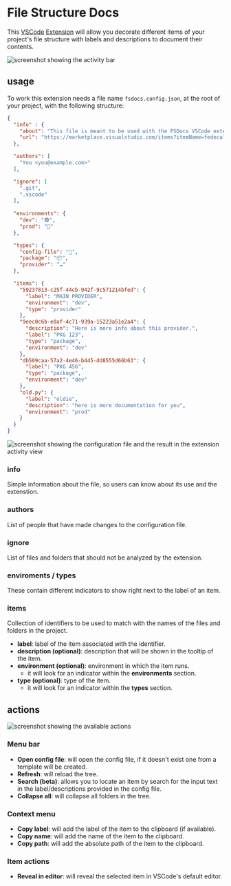 # File Structure Docs

This [VSCode](https://code.visualstudio.com/) [Extension](https://marketplace.visualstudio.com/VSCode) will 
allow you decorate different items of your project's file structure with labels and descriptions to document their contents.

![screenshot showing the activity bar](https://raw.githubusercontent.com/fedecalendino/vscode-fsdocs/main/images/sidebar.png)



## usage

To work this extension needs a file name `fsdocs.config.json`, at the root of your project, with the following structure:

```json
{
  "info" : {
    "about": "This file is meant to be used with the FSDocs VSCode extension",
    "url": "https://marketplace.visualstudio.com/items?itemName=fedecalendino.fsdocs"
  },

  "authors": [
    "You <you@example.com>"
  ],

  "ignore": [
    ".git",
    ".vscode"
  ],
  
  "environments": {
    "dev": "🟢",
    "prod": "🔴"
  },

  "types": {
    "config-file": "📄️",
    "package": "📦️",
    "provider": "☁️️"
  },

  "items": {
    "59237813-c25f-44cb-942f-9c571214bfed": {
      "label": "MAIN PROVIDER",
      "environment": "dev",
      "type": "provider"
    },
    "9eec0c6b-e0af-4c71-939a-15223a51e2a4": {
      "description": "Here is more info about this provider.",
      "label": "PKG 123",
      "type": "package",
      "environment": "dev"
    },
    "db509caa-57a2-4e46-b445-dd8555d66b63": {
      "label": "PKG 456",
      "type": "package",
      "environment": "dev"
    },
    "old.py": {
      "label": "oldie",
      "description": "here is more documentation for you",
      "environment": "prod"
    }
  }
}
```

![screenshot showing the configuration file and the result in the extension activity view](https://raw.githubusercontent.com/fedecalendino/vscode-fsdocs/main/images/screenshot.png)


### info

Simple information about the file, so users can know about its use and the extenstion.


### authors

List of people that have made changes to the configuration file.


### ignore

List of files and folders that should not be analyzed by the extension.


### enviroments / types

These contain different indicators to show right next to the label of an item.


### items

Collection of identifiers to be used to match with the names of the files and folders in the project. 

* **label**: label of the item associated with the identifier.
* **description (optional)**: description that will be shown in the tooltip of the item.
* **environment (optional)**: environment in which the item runs.
    * it will look for an indicator within the **environments** section.
* **type (optional)**: type of the item.
    * it will look for an indicator within the **types** section.



## actions

![screenshot showing the available actions](https://raw.githubusercontent.com/fedecalendino/vscode-fsdocs/main/images/actions.png)


### Menu bar

* **Open config file**: will open the config file, if it doesn't exist one from a template will be created.
* **Refresh**: will reload the tree.
* **Search (beta)**: allows you to locate an item by search for the input text in the label/descriptions provided in the config file.
* **Collapse all**: will collapse all folders in the tree.


### Context menu

* **Copy label**: will add the label of the item to the clipboard (if available).
* **Copy name**: will add the name of the item to the clipboard.
* **Copy path**: will add the absolute path of the item to the clipboard.


### Item actions

* **Reveal in editor**: will reveal the selected item in VSCode's default editor.